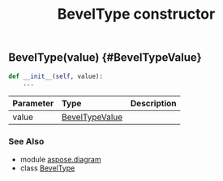 ﻿---
title: BevelType constructor
second_title: Aspose.Diagram for Python via .NET API References
description: 
type: docs
weight: 10
url: /python-net/aspose.diagram/beveltype/__init__/
is_root: false
---

## BevelType(value) {#BevelTypeValue}



```python
def __init__(self, value):
    ...
```


| Parameter | Type | Description |
| :- | :- | :- |
| value | [BevelTypeValue](/diagram/python-net/aspose.diagram/beveltypevalue) |  |



### See Also
* module [aspose.diagram](../../)
* class [BevelType](/diagram/python-net/aspose.diagram/beveltype)
